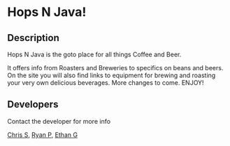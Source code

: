 # Hops N Java!

## Description
Hops N Java is the goto place for all things Coffee and Beer.

It offers info from Roasters and Breweries to specifics on beans and beers.
On the site you will also find links to equipment for brewing and roasting your very own delicious beverages. More changes to come. ENJOY!

## Developers
Contact the developer for more info

[Chris S](https://github.com/CodeMeNow), 
[Ryan P](https://github.com/ryanpah), 
[Ethan G](https://www.github.com/EthanGould)

